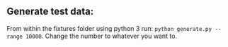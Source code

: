 ## Generate test data:
From within the fixtures folder using python 3 run: `python generate.py --range 10000`. Change the number to whatever you want to.